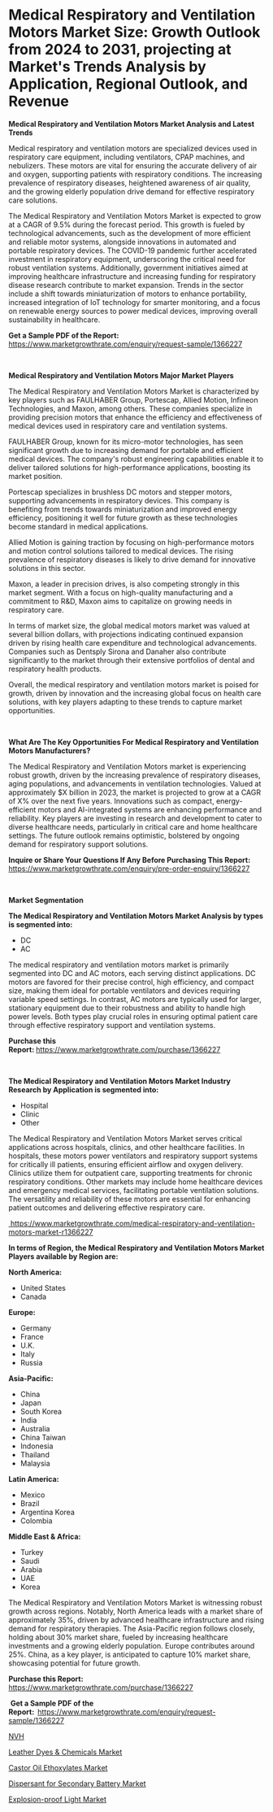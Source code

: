 <p><h1>Medical Respiratory and Ventilation Motors Market Size: Growth Outlook from 2024 to 2031, projecting at Market's Trends Analysis by Application, Regional Outlook, and Revenue</h1></p><p><strong>Medical Respiratory and Ventilation Motors Market Analysis and Latest Trends</strong></p>
<p><p>Medical respiratory and ventilation motors are specialized devices used in respiratory care equipment, including ventilators, CPAP machines, and nebulizers. These motors are vital for ensuring the accurate delivery of air and oxygen, supporting patients with respiratory conditions. The increasing prevalence of respiratory diseases, heightened awareness of air quality, and the growing elderly population drive demand for effective respiratory care solutions.</p><p>The Medical Respiratory and Ventilation Motors Market is expected to grow at a CAGR of 9.5% during the forecast period. This growth is fueled by technological advancements, such as the development of more efficient and reliable motor systems, alongside innovations in automated and portable respiratory devices. The COVID-19 pandemic further accelerated investment in respiratory equipment, underscoring the critical need for robust ventilation systems. Additionally, government initiatives aimed at improving healthcare infrastructure and increasing funding for respiratory disease research contribute to market expansion. Trends in the sector include a shift towards miniaturization of motors to enhance portability, increased integration of IoT technology for smarter monitoring, and a focus on renewable energy sources to power medical devices, improving overall sustainability in healthcare.</p></p>
<p><strong>Get a Sample PDF of the Report:&nbsp;</strong> <a href="https://www.marketgrowthrate.com/enquiry/request-sample/1366227">https://www.marketgrowthrate.com/enquiry/request-sample/1366227</a></p>
<p>&nbsp;</p>
<p><strong>Medical Respiratory and Ventilation Motors Major Market Players</strong></p>
<p><p>The Medical Respiratory and Ventilation Motors Market is characterized by key players such as FAULHABER Group, Portescap, Allied Motion, Infineon Technologies, and Maxon, among others. These companies specialize in providing precision motors that enhance the efficiency and effectiveness of medical devices used in respiratory care and ventilation systems.</p><p>FAULHABER Group, known for its micro-motor technologies, has seen significant growth due to increasing demand for portable and efficient medical devices. The company's robust engineering capabilities enable it to deliver tailored solutions for high-performance applications, boosting its market position.</p><p>Portescap specializes in brushless DC motors and stepper motors, supporting advancements in respiratory devices. This company is benefiting from trends towards miniaturization and improved energy efficiency, positioning it well for future growth as these technologies become standard in medical applications.</p><p>Allied Motion is gaining traction by focusing on high-performance motors and motion control solutions tailored to medical devices. The rising prevalence of respiratory diseases is likely to drive demand for innovative solutions in this sector.</p><p>Maxon, a leader in precision drives, is also competing strongly in this market segment. With a focus on high-quality manufacturing and a commitment to R&D, Maxon aims to capitalize on growing needs in respiratory care.</p><p>In terms of market size, the global medical motors market was valued at several billion dollars, with projections indicating continued expansion driven by rising health care expenditure and technological advancements. Companies such as Dentsply Sirona and Danaher also contribute significantly to the market through their extensive portfolios of dental and respiratory health products.</p><p>Overall, the medical respiratory and ventilation motors market is poised for growth, driven by innovation and the increasing global focus on health care solutions, with key players adapting to these trends to capture market opportunities.</p></p>
<p>&nbsp;</p>
<p><strong>What Are The Key Opportunities For Medical Respiratory and Ventilation Motors Manufacturers?</strong></p>
<p><p>The Medical Respiratory and Ventilation Motors market is experiencing robust growth, driven by the increasing prevalence of respiratory diseases, aging populations, and advancements in ventilation technologies. Valued at approximately $X billion in 2023, the market is projected to grow at a CAGR of X% over the next five years. Innovations such as compact, energy-efficient motors and AI-integrated systems are enhancing performance and reliability. Key players are investing in research and development to cater to diverse healthcare needs, particularly in critical care and home healthcare settings. The future outlook remains optimistic, bolstered by ongoing demand for respiratory support solutions.</p></p>
<p><strong>Inquire or Share Your Questions If Any Before Purchasing This Report:</strong> <a href="https://www.marketgrowthrate.com/enquiry/pre-order-enquiry/1366227">https://www.marketgrowthrate.com/enquiry/pre-order-enquiry/1366227</a></p>
<p>&nbsp;</p>
<p><strong>Market Segmentation</strong></p>
<p><strong>The Medical Respiratory and Ventilation Motors Market Analysis by types is segmented into:</strong></p>
<p><ul><li>DC</li><li>AC</li></ul></p>
<p><p>The medical respiratory and ventilation motors market is primarily segmented into DC and AC motors, each serving distinct applications. DC motors are favored for their precise control, high efficiency, and compact size, making them ideal for portable ventilators and devices requiring variable speed settings. In contrast, AC motors are typically used for larger, stationary equipment due to their robustness and ability to handle high power levels. Both types play crucial roles in ensuring optimal patient care through effective respiratory support and ventilation systems.</p></p>
<p><strong>Purchase this Report:&nbsp;</strong><a href="https://www.marketgrowthrate.com/purchase/1366227">https://www.marketgrowthrate.com/purchase/1366227</a></p>
<p>&nbsp;</p>
<p><strong>The Medical Respiratory and Ventilation Motors Market Industry Research by Application is segmented into:</strong></p>
<p><ul><li>Hospital</li><li>Clinic</li><li>Other</li></ul></p>
<p><p>The Medical Respiratory and Ventilation Motors Market serves critical applications across hospitals, clinics, and other healthcare facilities. In hospitals, these motors power ventilators and respiratory support systems for critically ill patients, ensuring efficient airflow and oxygen delivery. Clinics utilize them for outpatient care, supporting treatments for chronic respiratory conditions. Other markets may include home healthcare devices and emergency medical services, facilitating portable ventilation solutions. The versatility and reliability of these motors are essential for enhancing patient outcomes and delivering effective respiratory care.</p></p>
<p><a href="https://www.marketgrowthrate.com/medical-respiratory-and-ventilation-motors-market-r1366227">&nbsp;https://www.marketgrowthrate.com/medical-respiratory-and-ventilation-motors-market-r1366227</a></p>
<p><strong>In terms of Region, the Medical Respiratory and Ventilation Motors Market Players available by Region are:</strong></p>
<p>
    <p> <strong> North America: </strong>
        <ul>
            <li>United States</li>
            <li>Canada</li>
        </ul>
        </p> 
    <p> <strong> Europe: </strong>
        <ul>
            <li>Germany</li>
            <li>France</li>
            <li>U.K.</li>
            <li>Italy</li>
            <li>Russia</li>
        </ul>
        </p> 
    <p> <strong> Asia-Pacific: </strong>
        <ul>
            <li>China</li>
            <li>Japan</li>
            <li>South Korea</li>
            <li>India</li>
            <li>Australia</li>
            <li>China Taiwan</li>
            <li>Indonesia</li>
            <li>Thailand</li>
            <li>Malaysia</li>
        </ul>
        </p> 
    <p> <strong> Latin America: </strong>
        <ul>
            <li>Mexico</li>
            <li>Brazil</li>
            <li>Argentina Korea</li>
            <li>Colombia</li>
        </ul>
        </p> 
    <p> <strong> Middle East & Africa: </strong>
        <ul>
            <li>Turkey</li>
            <li>Saudi</li>
            <li>Arabia</li>
            <li>UAE</li>
            <li>Korea</li>
        </ul>
    </p>
    </p>
<p><p>The Medical Respiratory and Ventilation Motors Market is witnessing robust growth across regions. Notably, North America leads with a market share of approximately 35%, driven by advanced healthcare infrastructure and rising demand for respiratory therapies. The Asia-Pacific region follows closely, holding about 30% market share, fueled by increasing healthcare investments and a growing elderly population. Europe contributes around 25%. China, as a key player, is anticipated to capture 10% market share, showcasing potential for future growth.</p></p>
<p><strong>Purchase this Report: </strong><a href="https://www.marketgrowthrate.com/purchase/1366227">https://www.marketgrowthrate.com/purchase/1366227</a></p>
<p>&nbsp;<strong>Get a Sample PDF of the Report:&nbsp;&nbsp;</strong><a href="https://www.marketgrowthrate.com/enquiry/request-sample/1366227">https://www.marketgrowthrate.com/enquiry/request-sample/1366227</a></p>
<p><strong></strong></p>
<p><p><a href="https://medium.com/@carengczpoe/%E6%88%A6%E7%95%A5%E7%9A%84%E5%B8%82%E5%A0%B4%E6%B4%9E%E5%AF%9F-%E3%82%B0%E3%83%AD%E3%83%BC%E3%83%90%E3%83%ABnvh%E5%B8%82%E5%A0%B4%E3%81%AE%E5%8B%95%E5%90%91%E3%82%92%E6%8E%A2%E3%82%8B-2024-2031-88981f304065?postPublishedType=repub">NVH</a></p><p><a href="https://medium.com/@bertfeil67567/global-leather-dyes-chemicals-market-trends-forecasts-and-market-strategic-analysis-2024-411a59ea1027?postPublishedType=repub">Leather Dyes & Chemicals Market</a></p><p><a href="https://www.linkedin.com/pulse/global-perspectives-castor-oil-ethoxylates-market-trends-challenges-z34pf">Castor Oil Ethoxylates Market</a></p><p><a href="https://issuu.com/reportprime-2/docs/dispersant-for-secondary-battery-ma_f8114ba23fc152">Dispersant for Secondary Battery Market</a></p><p><a href="https://medium.com/@bertfeil67567/how-are-regions-adapting-to-the-explosion-proof-light-market-7ed7d7b54fcf?postPublishedType=repub">Explosion-proof Light Market</a></p></p>